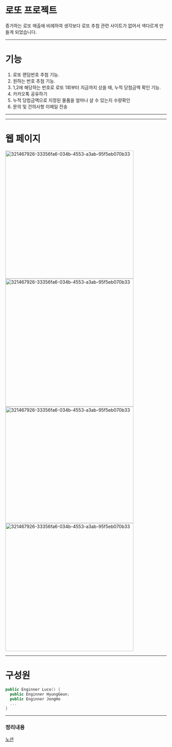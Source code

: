 # 로또 프로젝트 
증가하는 로또 매출에 비례하여 생각보다 로또 추첨 관련 사이트가 없어서 색다르게 만들게 되었습니다.


---

# 기능

1) 로또 랜덤번호 추첨 기능.
2) 원하는 번호 추첨 기능.
3) 1,2에 해당하는 번호로 로또 1회부터 지금까지 샀을 때, 누적 당첨금액 확인 기능.
4) 카카오톡 공유하기
5) 누적 당첨금액으로 지정된 물품을 얼마나 살 수 있는지 수량확인
6) 문의 및 건의사항 이메일 전송

---


  





---
# 웹 페이지    

<img width="400" alt="321467926-33356fa6-034b-4553-a3ab-95f5eb070b33" src="https://github.com/HyungGeun94/luko6/assets/152036928/7f0c4d40-479f-41fb-b9cd-17946269b3d3">
<img width="400" alt="321467926-33356fa6-034b-4553-a3ab-95f5eb070b33" src="https://github.com/HyungGeun94/luko6/assets/152036928/d5f91bf1-e24c-4306-9cb2-340987b7ceae">
<img width="400" height = "364" alt="321467926-33356fa6-034b-4553-a3ab-95f5eb070b33" src="https://github.com/HyungGeun94/luko6/assets/152036928/eaf8b1f1-0edc-4d59-b809-e890e98a66ea">
<img width="400" alt="321467926-33356fa6-034b-4553-a3ab-95f5eb070b33" src="https://github.com/HyungGeun94/luko6/assets/152036928/a6280715-daf2-41dd-8055-cd1d33c8e918">


---


# 구성원
```swift
public Enginner Luco() {
  public Enginner HyungGeun;
  public Enginner JongHo
  ...
}
```


---


### 정리내용
[노션](https://lsh424.tistory.com/37)
